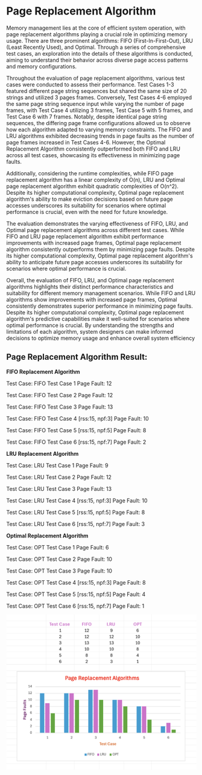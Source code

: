 # Page Replacement Algorithm

Memory management lies at the core of efficient system operation, with page replacement algorithms playing a crucial role in optimizing memory usage. There are three prominent algorithms: FIFO (First-In-First-Out), LRU (Least Recently Used), and Optimal. Through a series of comprehensive test cases, an exploration into the details of these algorithms is conducted, aiming to understand their behavior across diverse page access patterns and memory configurations.  

Throughout the evaluation of page replacement algorithms, various test cases were conducted to assess their performance. Test Cases 1-3 featured different page string sequences but shared the same size of 20 strings and utilized 3 pages frames. Conversely, Test Cases 4-6 employed the same page string sequence input while varying the number of page frames, with Test Case 4 utilizing 3 frames, Test Case 5 with 5 frames, and Test Case 6 with 7 frames. Notably, despite identical page string sequences, the differing page frame configurations allowed us to observe how each algorithm adapted to varying memory constraints. The FIFO and LRU algorithms exhibited decreasing trends in page faults as the number of page frames increased in Test Cases 4-6. However, the Optimal Replacement Algorithm consistently outperformed both FIFO and LRU across all test cases, showcasing its effectiveness in minimizing page faults.  

Additionally, considering the runtime complexities, while FIFO page replacement algorithm has a linear complexity of O(n), LRU and Optimal page replacement algorithm exhibit quadratic complexities of O(n^2). Despite its higher computational complexity, Optimal page replacement algorithm's ability to make eviction decisions based on future page accesses underscores its suitability for scenarios where optimal performance is crucial, even with the need for future knowledge. 

The evaluation demonstrates the varying effectiveness of FIFO, LRU, and Optimal page replacement algorithms across different test cases. While FIFO and LRU page replacement algorithm exhibit performance improvements with increased page frames, Optimal page replacement algorithm consistently outperforms them by minimizing page faults. Despite its higher computational complexity, Optimal page replacement algorithm's ability to anticipate future page accesses underscores its suitability for scenarios where optimal performance is crucial. 

Overall, the evaluation of FIFO, LRU, and Optimal page replacement algorithms highlights their distinct performance characteristics and suitability for different memory management scenarios. While FIFO and LRU algorithms show improvements with increased page frames, Optimal consistently demonstrates superior performance in minimizing page faults. Despite its higher computational complexity, Optimal page replacement algorithm's predictive capabilities make it well-suited for scenarios where optimal performance is crucial. By understanding the strengths and limitations of each algorithm, system designers can make informed decisions to optimize memory usage and enhance overall system efficiency
 

## Page Replacement Algorithm Result:

**FIFO Replacement Algorithm**

Test Case: FIFO Test Case 1 Page Fault: 12

Test Case: FIFO Test Case 2 Page Fault: 12 

Test Case: FIFO Test Case 3 Page Fault: 13 

Test Case: FIFO Test Case 4 [rss:15, npf:3] Page Fault: 10 

Test Case: FIFO Test Case 5 [rss:15, npf:5] Page Fault: 8 

Test Case: FIFO Test Case 6 [rss:15, npf:7] Page Fault: 2 



**LRU Replacement Algorithm**

Test Case: LRU Test Case 1 Page Fault: 9 

Test Case: LRU Test Case 2 Page Fault: 12 

Test Case: LRU Test Case 3 Page Fault: 13 

Test Case: LRU Test Case 4 [rss:15, npf:3] Page Fault: 10 

Test Case: LRU Test Case 5 [rss:15, npf:5] Page Fault: 8 

Test Case: LRU Test Case 6 [rss:15, npf:7] Page Fault: 3 



**Optimal Replacement Algorithm**

Test Case: OPT Test Case 1 Page Fault: 6 

Test Case: OPT Test Case 2 Page Fault: 10 

Test Case: OPT Test Case 3 Page Fault: 10 

Test Case: OPT Test Case 4 [rss:15, npf:3] Page Fault: 8 

Test Case: OPT Test Case 5 [rss:15, npf:5] Page Fault: 4 

Test Case: OPT Test Case 6 [rss:15, npf:7] Page Fault: 1 


![Chart](PageReplacementAlgoGraph.png)
